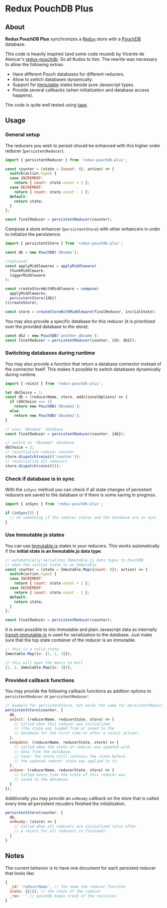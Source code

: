 # Redux PouchDB Plus

## About

**Redux PouchDB Plus** synchronizes a [Redux](rackt.github.io/redux) store with a [PouchDB](http://pouchdb.com/) database.

This code is heavily inspired (and some code reused) by Vicente de Alencar's [redux-pouchdb](https://github.com/vicentedealencar/redux-pouchdb).
So all Kudos to him. The rewrite was necessary to allow the following extras:

- Have different Pouch databases for different reducers.
- Allow to switch databases dynamically.
- Support for [Immutable](https://facebook.github.io/immutable-js/) states beside pure Javascript types.
- Provide several callbacks (when initialization and database access happens).

The code is quite well tested using [tape](https://github.com/substack/tape).

## Usage

### General setup

The reducers you wish to persist should be enhanced with this higher order reducer (`persistentReducer`).

``` js
import { persistentReducer } from 'redux-pouchdb-plus';

const counter = (state = {count: 0}, action) => {
  switch(action.type) {
  case INCREMENT:
    return { count: state.count + 1 };
  case DECREMENT:
    return { count: state.count - 1 };
  default:
    return state;
  }
};

const finalReducer = persistentReducer(counter);
```

Compose a store enhancer (`persistentStore`) with other enhancers in order to initialize the persistence.

``` js
import { persistentStore } from 'redux-pouchdb-plus';

const db = new PouchDB('dbname');

//optional
const applyMiddlewares = applyMiddleware(
  thunkMiddleware,
  loggerMiddleware
);

const createStoreWithMiddleware = compose(
  applyMiddlewares,
  persistentStore({db})
)(createStore);

const store = createStoreWithMiddleware(finalReducer, initialState);
```

You may also provide a specific database for this reducer (it is prioritized over
the provided database to the store).

```js
const db2 = new PouchDB('another_dbname');
const finalReducer = persistentReducer(counter, {db: db2});
```

### Switching databases during runtime

You may also provide a function that return a database connector instead of the
connector itself. This makes it possible to switch databases dynamically during runtime.

```js
import { reinit } from 'redux-pouchdb-plus';

let dbChoice = 1;
const db = (reducerName, store, additionalOptions) => {
  if (dbChoice === 1)
    return new PouchDB('dbname1');
  else
    return new PouchDB('dbname2');
}

// uses 'dbname1' database
const finalReducer = persistentReducer(counter, {db});

// switch to 'dbname2' database
dbChoice = 2;
// reinitialize reducer counter
store.dispatch(reinit('counter'));
// reinitialize all reducers
store.dispatch(reinit());
```

### Check if database is in sync

With the `inSync` method you can check if all state changes of persistent
reducers are saved to the database or if there is some saving in progress.

```js
import { inSync } from 'redux-pouchdb-plus';

if (inSync()) {
  // do something if the reducer states and the database are in sync
}
```

### Use Immutable js states

You can use [Immutable.js](https://facebook.github.io/immutable-js/) states
in your reducers. This works automatically if the **initial state is an
Immutable.js data type**.

```js
// automatically serializes Immutable.js data types to PouchDB
// when the initial state is an Immutable
const counter = (state = Immutable.Map({count: 0}), action) => {
  switch(action.type) {
  case INCREMENT:
    return { count: state.count + 1 };
  case DECREMENT:
    return { count: state.count - 1 };
  default:
    return state;
  }
};

const finalReducer = persistentReducer(counter);
```

It is even possible to mix immutable and plain Javascript data
as internally [transit-immutable-js](https://github.com/glenjamin/transit-immutable-js)
is used for serialization to the database. Just make sure that the top
state container of the reducer is an immutable.

```js
// this is a valid state
Immutable.Map({x: [1, 2, 3]});

// this will open the doors to hell
[1, 2, Immutable.Map({x: 3})];
```

### Provided callback functions

You may provide the following callback functions as addition options to
`persistentReducer` or `persistentReducer`:

```js
// example for persistentStore, but works the same for persistentReducer function.
persistentStore(counter, {
  db,
  onInit: (reducerName, reducerState, store) => {
    // Called when this reducer was initialized
    // (the state was loaded from or saved to the
    // database for the first time or after a reinit action).
  },
  onUpdate: (reducerName, reducerState, store) => {
    // Called when the state of reducer was updated with
    // data from the database.
    // Cave! The store still contains the state before
    // the updated reducer state was applied to it.
  },
  onSave: (reducerName, reducerState, store) => {
    // Called every time the state of this reducer was
    // saved to the database.
  }
});
```

Additionally you may provide an `onReady` callback on the store that is called
every time all persistent recuders finished the initialization.

```js
persistentStore(counter, {
  db,
  onReady: (store) => {
    // Called when all reducers are initialized (also after
    // a reinit for all reducers is finished).
  }
}
```

## Notes

The current behavior is to have one document for each persisted reducer that looks like:

``` js
{
  _id: 'reducerName', // the name the reducer function
  state: {}|[], // the state of the reducer
  _rev: '' // pouchdb keeps track of the revisions
}
```
